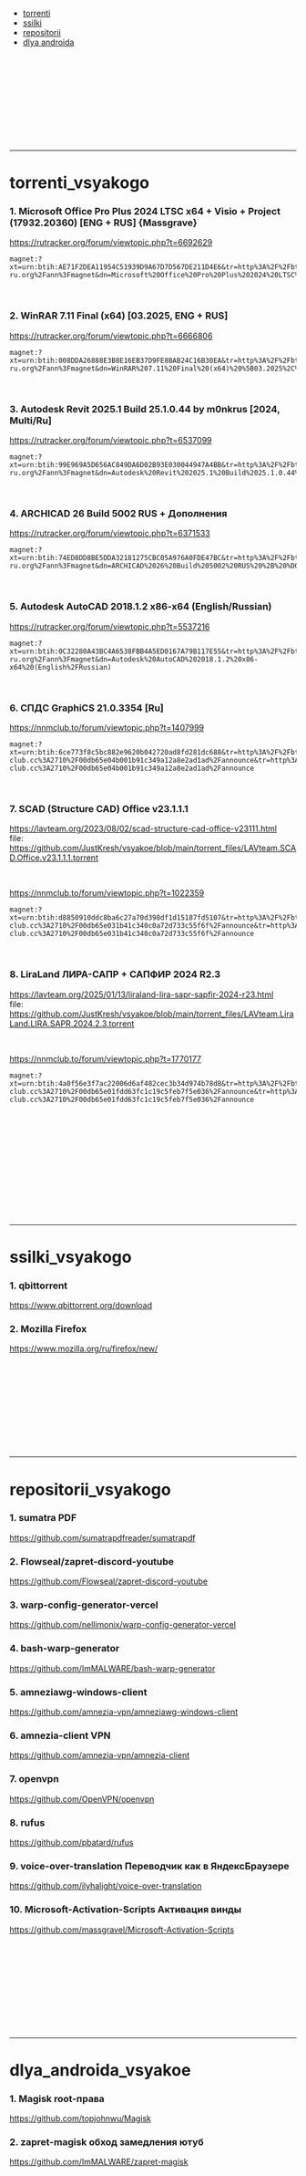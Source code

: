 

- [torrenti](#torrenti_vsyakogo) <br/>
- [ssilki](#ssilki_vsyakogo) <br/>
- [repositorii](#repositorii_vsyakogo) <br/>
- [dlya androida](#dlya_androida_vsyakoe)


 <br/> <br/> <br/> <br/> <br/> <br/> <br/> <br/> <br/>
***

# torrenti_vsyakogo

### 1. Microsoft Office Pro Plus 2024 LTSC x64 + Visio + Project (17932.20360) [ENG + RUS] {Massgrave}
https://rutracker.org/forum/viewtopic.php?t=6692629
```
magnet:?xt=urn:btih:AE71F2DEA11954C51939D9A67D7D567DE211D4E6&tr=http%3A%2F%2Fbt3.t-ru.org%2Fann%3Fmagnet&dn=Microsoft%20Office%20Pro%20Plus%202024%20LTSC%20x64%20%2B%20Visio%20%2B%20Project%20(17932.20360)%20%5BENG%20%2B%20RUS%5D%20%7BMassgrave%7D
```
 <br/>


### 2. WinRAR 7.11 Final (x64) [03.2025, ENG + RUS]
https://rutracker.org/forum/viewtopic.php?t=6666806
```
magnet:?xt=urn:btih:008DDA26888E3B8E16EB37D9FE8BAB24C16B30EA&tr=http%3A%2F%2Fbt4.t-ru.org%2Fann%3Fmagnet&dn=WinRAR%207.11%20Final%20(x64)%20%5B03.2025%2C%20ENG%20%2B%20RUS%5D
```
<br/>


### 3. Autodesk Revit 2025.1 Build 25.1.0.44 by m0nkrus [2024, Multi/Ru]
https://rutracker.org/forum/viewtopic.php?t=6537099
```
magnet:?xt=urn:btih:99E969A5D656AC849DA6D02B93E030044947A4BB&tr=http%3A%2F%2Fbt2.t-ru.org%2Fann%3Fmagnet&dn=Autodesk%20Revit%202025.1%20Build%2025.1.0.44%20by%20m0nkrus%20%5B2024%2C%20Multi%2FRu%5D
```
<br/>



### 4. ARCHICAD 26 Build 5002 RUS + Дополнения
https://rutracker.org/forum/viewtopic.php?t=6371533
```
magnet:?xt=urn:btih:74ED8DD8BE5DDA32181275CBC05A976A0FDE47BC&tr=http%3A%2F%2Fbt3.t-ru.org%2Fann%3Fmagnet&dn=ARCHICAD%2026%20Build%205002%20RUS%20%2B%20%D0%94%D0%BE%D0%BF%D0%BE%D0%BB%D0%BD%D0%B5%D0%BD%D0%B8%D1%8F
```
<br/>


### 5. Autodesk AutoCAD 2018.1.2 x86-x64 (English/Russian)
https://rutracker.org/forum/viewtopic.php?t=5537216
```
magnet:?xt=urn:btih:0C32280A43BC4A6538FBB4A5ED0167A79B117E55&tr=http%3A%2F%2Fbt3.t-ru.org%2Fann%3Fmagnet&dn=Autodesk%20AutoCAD%202018.1.2%20x86-x64%20(English%2FRussian)
```
<br/>


### 6. СПДС GraphiCS 21.0.3354 [Ru]
https://nnmclub.to/forum/viewtopic.php?t=1407999
```
magnet:?xt=urn:btih:6ce773f8c5bc882e9620b042720ad8fd281dc688&tr=http%3A%2F%2Fbt02.nnm-club.cc%3A2710%2F00db65e04b001b91c349a12a8e2ad1ad%2Fannounce&tr=http%3A%2F%2Fbt02.nnm-club.cc%3A2710%2F00db65e04b001b91c349a12a8e2ad1ad%2Fannounce
```
<br/>


### 7. SCAD (Structure CAD) Office v23.1.1.1
https://lavteam.org/2023/08/02/scad-structure-cad-office-v23111.html <br/>
file: https://github.com/JustKresh/vsyakoe/blob/main/torrent_files/LAVteam.SCAD.Office.v23.1.1.1.torrent

<br/>

https://nnmclub.to/forum/viewtopic.php?t=1022359
```
magnet:?xt=urn:btih:d8850910ddc8ba6c27a70d398df1d15187fd5107&tr=http%3A%2F%2Fbt02.nnm-club.cc%3A2710%2F00db65e031b41c340c0a72d733c55f6f%2Fannounce&tr=http%3A%2F%2Fbt02.nnm-club.cc%3A2710%2F00db65e031b41c340c0a72d733c55f6f%2Fannounce
```
<br/>


### 8. LiraLand ЛИРА-САПР + САПФИР 2024 R2.3
https://lavteam.org/2025/01/13/liraland-lira-sapr-sapfir-2024-r23.html <br/>
file: https://github.com/JustKresh/vsyakoe/blob/main/torrent_files/LAVteam.LiraLand.LIRA.SAPR.2024.2.3.torrent

<br/>

https://nnmclub.to/forum/viewtopic.php?t=1770177
```
magnet:?xt=urn:btih:4a0f56e3f7ac22006d6af482cec3b34d974b78d8&tr=http%3A%2F%2Fbt02.nnm-club.cc%3A2710%2F00db65e01fdd63fc1c19c5feb7f5e036%2Fannounce&tr=http%3A%2F%2Fbt02.nnm-club.cc%3A2710%2F00db65e01fdd63fc1c19c5feb7f5e036%2Fannounce
```
<br/>











 <br/> <br/> <br/> <br/> <br/> <br/> <br/> <br/> <br/>
***
# ssilki_vsyakogo
### 1. qbittorrent
https://www.qbittorrent.org/download

### 2. Mozilla Firefox
https://www.mozilla.org/ru/firefox/new/





 <br/> <br/> <br/> <br/> <br/> <br/> <br/> <br/> <br/>
***
# repositorii_vsyakogo
### 1. sumatra PDF
https://github.com/sumatrapdfreader/sumatrapdf

### 2. Flowseal/zapret-discord-youtube
https://github.com/Flowseal/zapret-discord-youtube

### 3. warp-config-generator-vercel
https://github.com/nellimonix/warp-config-generator-vercel

### 4. bash-warp-generator
https://github.com/ImMALWARE/bash-warp-generator

### 5. amneziawg-windows-client
https://github.com/amnezia-vpn/amneziawg-windows-client

### 6. amnezia-client VPN
https://github.com/amnezia-vpn/amnezia-client

### 7. openvpn
https://github.com/OpenVPN/openvpn

### 8. rufus
https://github.com/pbatard/rufus

### 9. voice-over-translation Переводчик как в ЯндексБраузере
https://github.com/ilyhalight/voice-over-translation

### 10. Microsoft-Activation-Scripts Активация винды
https://github.com/massgravel/Microsoft-Activation-Scripts



 <br/> <br/> <br/> <br/> <br/> <br/> <br/> <br/> <br/>
***
# dlya_androida_vsyakoe
### 1. Magisk root-права
https://github.com/topjohnwu/Magisk

### 2. zapret-magisk обход замедления ютуб
https://github.com/ImMALWARE/zapret-magisk


 <br/> <br/> <br/> <br/> <br/> <br/> <br/> <br/> <br/>
